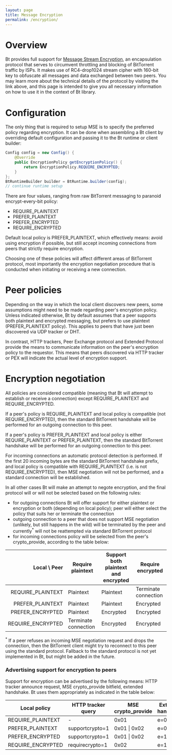 ```yaml
---
layout: page
title: Message Encryption
permalink: /encryption/
---
```


# **Overview**

Bt provides full support for [Message Stream Encryption](http://wiki.vuze.com/w/Message_Stream_Encryption), an encapsulation protocol that serves to circumvent throttling and blocking of BitTorrent traffic by ISPs. It makes use of RC4-drop1024 stream cipher with 160-bit key to obfuscate all messages and data exchanged between two peers. You may learn more about the technical details of the protocol by visiting the link above, and this page is intended to give you all necessary information on how to use it in the context of Bt library.

# **Configuration**

The only thing that is required to setup MSE is to specify the preferred policy regarding encryption. It can be done when assembling a Bt client by overriding default configuration and passing it to the Bt runtime or client builder:
 
```java
Config config = new Config() {
    @Override
    public EncryptionPolicy getEncryptionPolicy() {
        return EncryptionPolicy.REQUIRE_ENCRYPTED;
    }
};
BtRuntimeBuilder builder = BtRuntime.builder(config);
// continue runtime setup
```

There are four values, ranging from raw BitTorrent messaging to paranoid encrypt-every-bit policy:

* REQUIRE_PLAINTEXT
* PREFER_PLAINTEXT
* PREFER_ENCRYPTED
* REQUIRE_ENCRYPTED

Default local policy is PREFER_PLAINTEXT, which effectively means: avoid using encryption if possible, but still accept incoming connections from peers that strictly require encryption.

Choosing one of these policies will affect different areas of BitTorrent protocol, most importantly the encryption negotiation procedure that is conducted when initiating or receiving a new connection.

# **Peer policies**

Depending on the way in which the local client discovers new peers, some assumptions might need to be made regarding peer's encryption policy. Unless indicated otherwise, Bt by default assumes that a peer supports both plaintext and encrypted messaging, but prefers to use plaintext (PREFER_PLAINTEXT policy). This applies to peers that have just been discovered via UDP tracker or DHT.

In contrast, HTTP trackers, Peer Exchange protocol and Extended Protocol provide the means to communicate information on the peer's encryption policy to the requestor. This means that peers discovered via HTTP tracker or PEX will indicate the actual level of encryption support.

# **Encryption negotiation**

All policies are considered compatible (meaning that Bt will attempt  to establish or receive a connection) except REQUIRE_PLAINTEXT and REQUIRE_ENCRYPTED.

If a peer's policy is REQUIRE_PLAINTEXT and local policy is compatible (not REQUIRE_ENCRYPTED), then the standard BitTorrent handshake will be performed for an outgoing connection to this peer.

If a peer's policy is PREFER_PLAINTEXT and local policy is either REQUIRE_PLAINTEXT or PREFER_PLAINTEXT, then the standard BitTorrent handshake will be performed for an outgoing connection to this peer.

For incoming connections an automatic protocol detection is performed. If the first 20 incoming bytes are the standard BitTorrent handshake prefix, and local policy is compatible with REQUIRE_PLAINTEXT (i.e. is not REQUIRE_ENCRYPTED), then MSE negotiation will not be performed, and a standard connection will be established.

In all other cases Bt will make an attempt to negote encryption, and the final protocol will or will not be selected based on the following rules:

* for outgoing connections Bt will offer support for either plaintext or encryption or both (depending on local policy); peer will either select the policy that suits her or terminate the connection
* outgoing connection to a peer that does not support MSE negotiation (unlikely, but still happens in the wild) will be terminated by the peer and currently<sup>*</sup> will not be reattempted via standard BitTorrent protocol
* for incoming connections policy will be selected from the peer's crypto_provide, according to the table below:

|Local   \    Peer  | Require plaintext    | Support both plaintext and encrypted | Require encrypted    |
|------------------:|----------------------|--------------------------------------|----------------------|
| REQUIRE_PLAINTEXT | Plaintext            | Plaintext                            | Terminate connection |
| PREFER_PLAINTEXT  | Plaintext            | Plaintext                            | Encrypted            |
| PREFER_ENCRYPTED  | Plaintext            | Encrypted                            | Encrypted            |
| REQUIRE_ENCRYPTED | Terminate connection | Encrypted                            | Encrypted            |

<sup>*</sup> If a peer refuses an incoming MSE negotiation request and drops the connection, then the BitTorrent client might try to reconnect to this peer using the standard protocol. Fallback to the standard protocol is not yet implemented in Bt, but might be added in the future.

### **Advertising support for encryption to peers**

Support for encryption can be advertised by the following means: HTTP tracker announce request, MSE crypto_provide bitfield, extended handshake. Bt uses them appropriately as indicated in the table below:

| Local policy      | HTTP tracker query | MSE crypto_provide | Extended handshake |
|-------------------|--------------------|--------------------|--------------------|
| REQUIRE_PLAINTEXT | -                  | 0x01               | e=0                |
| PREFER_PLAINTEXT  | supportcrypto=1    | 0x01 \| 0x02       | e=0                |
| PREFER_ENCRYPTED  | supportcrypto=1    | 0x01 \| 0x02       | e=1                |
| REQUIRE_ENCRYPTED | requirecrypto=1    | 0x02               | e=1                |